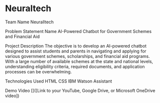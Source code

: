 # Neuraltech

Team Name
Neuralltech

Problem Statement Name
AI-Powered Chatbot for Government Schemes and Financial Aid

Project Description
The objective is to develop an AI-powered chatbot designed to assist students and parents in navigating and applying for various government schemes, scholarships, and financial aid programs. With a large number of available schemes at the state and national levels, understanding eligibility criteria, required documents, and application processes can be overwhelming. 

Technologies Used
HTML CSS 
IBM Watson Assistant

Demo Video
[]([Link to your YouTube, Google Drive, or Microsoft OneDrive video])
